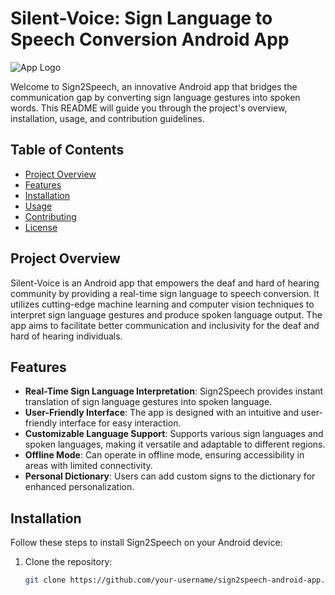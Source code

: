 # Silent-Voice: Sign Language to Speech Conversion Android App

![App Logo](https://github.com/your-username/sign2speech-android-app/assets/app_logo.png)

Welcome to Sign2Speech, an innovative Android app that bridges the communication gap by converting sign language gestures into spoken words. This README will guide you through the project's overview, installation, usage, and contribution guidelines.

## Table of Contents

- [Project Overview](#project-overview)
- [Features](#features)
- [Installation](#installation)
- [Usage](#usage)
- [Contributing](#contributing)
- [License](#license)

## Project Overview

Silent-Voice is an Android app that empowers the deaf and hard of hearing community by providing a real-time sign language to speech conversion. It utilizes cutting-edge machine learning and computer vision techniques to interpret sign language gestures and produce spoken language output. The app aims to facilitate better communication and inclusivity for the deaf and hard of hearing individuals.

## Features

- **Real-Time Sign Language Interpretation**: Sign2Speech provides instant translation of sign language gestures into spoken language.
- **User-Friendly Interface**: The app is designed with an intuitive and user-friendly interface for easy interaction.
- **Customizable Language Support**: Supports various sign languages and spoken languages, making it versatile and adaptable to different regions.
- **Offline Mode**: Can operate in offline mode, ensuring accessibility in areas with limited connectivity.
- **Personal Dictionary**: Users can add custom signs to the dictionary for enhanced personalization.

## Installation

Follow these steps to install Sign2Speech on your Android device:

1. Clone the repository:

   ```bash
   git clone https://github.com/your-username/sign2speech-android-app.git
